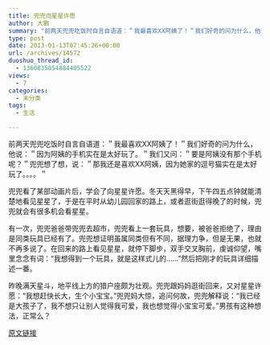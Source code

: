 ```yaml
---
title: 兜兜向星星许愿
author: 大鹏
summary: "前两天兜兜吃饭时自言自语道：＂我最喜欢XX阿姨了！＂我们好奇的问为什么，他说：＂因为阿姨的手机实在是太好玩了。＂我们又问：＂要是阿姨没有那个手机呢？＂兜兜想了想，说：＂那我还是喜欢XX阿姨，因为她家的逗号猫实在是太好玩了。。。。＂"
type: post
date: 2013-01-13T07:45:26+00:00
url: /archives/14572
duoshuo_thread_id:
  - 1360835854884405522
views:
  - 7
categories:
  - 未分类
tags:
  - 生活

---
```

前两天兜兜吃饭时自言自语道：＂我最喜欢XX阿姨了！＂我们好奇的问为什么，他说：＂因为阿姨的手机实在是太好玩了。＂我们又问：＂要是阿姨没有那个手机呢？＂兜兜想了想，说：＂那我还是喜欢XX阿姨，因为她家的逗号猫实在是太好玩了。。。。＂
  
兜兜看了某部动画片后，学会了向星星许愿。冬天天黑得早，下午四五点钟就能清楚地看见星星了，于是在平时从幼儿园回家的路上，或者逛街逛得晚了的时候，兜兜就会有很多机会看星星。

有一次，兜兜爸爸带兜兜去超市，兜兜看上一套玩具，想要，被爸爸拒绝了，理由是同类玩具已经有了。兜兜想证明虽属同类但有不同，据理力争，但是无果，也就不再多说了。在回来的路上看见星星，就停下脚步，双手交叉胸前，虔诚仰望，嘴里念念有词：“我想得到一个玩具，就是这样式儿的……”然后把刚才的玩具详细描述一番。

昨晚满天星斗，地平线上方的猎户座颇为壮观。兜兜跟妈妈逛街回来，又对星星许愿：“我想赶快长大，生个小宝宝。”兜兜妈大惊，追问何故，兜兜解释说：“我已经是大孩子了，我不想只让别人觉得我可爱，我也想觉得小宝宝可爱。”男孩有这种想法，正常么？

[原文链接](http://dapengde.com/archives/14572)

